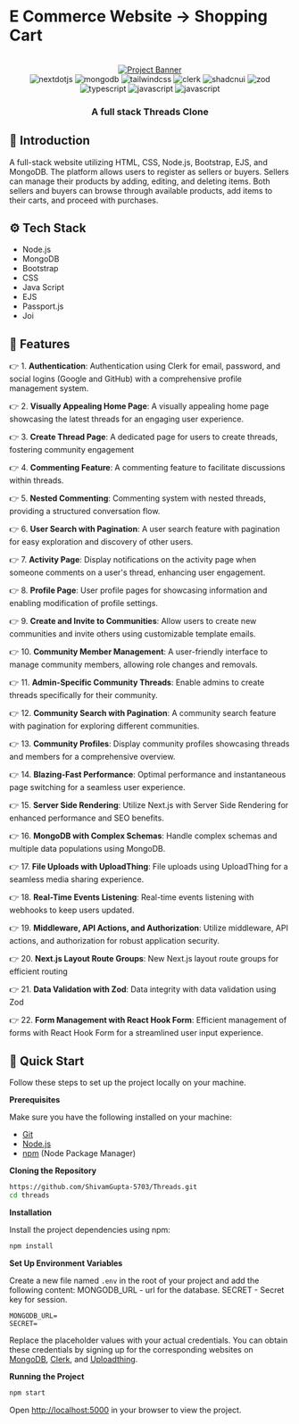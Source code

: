 # E Commerce Website -> Shopping Cart


<div align="center">
  <br />
    <a href="#" target="_blank">
      <img src="https://github.com/ShivamGupta-5703/Threads/assets/134150130/07d3115c-5e28-46c7-8624-a484cb43fe0f" alt="Project Banner">
    </a>
  <br />

  <div>
    <img src="https://img.shields.io/badge/-Next_JS-black?style=for-the-badge&logoColor=white&logo=nextdotjs&color=000000" alt="nextdotjs" />
    <img src="https://img.shields.io/badge/-MongoDB-black?style=for-the-badge&logoColor=white&logo=mongodb&color=47A248" alt="mongodb" />
    <img src="https://img.shields.io/badge/-Tailwind_CSS-black?style=for-the-badge&logoColor=white&logo=tailwindcss&color=06B6D4" alt="tailwindcss" />
    <img src="https://img.shields.io/badge/-Clerk-black?style=for-the-badge&logoColor=white&logo=clerk&color=6C47FF" alt="clerk" />
    <img src="https://img.shields.io/badge/-Shadcn_UI-black?style=for-the-badge&logoColor=white&logo=shadcnui&color=000000" alt="shadcnui" />
    <img src="https://img.shields.io/badge/-Zod-black?style=for-the-badge&logoColor=white&logo=zod&color=3E67B1" alt="zod" />
    <img src="https://img.shields.io/badge/-Typescript-black?style=for-the-badge&logoColor=white&logo=typescript&color=3178C6" alt="typescript" />
    <img src="https://img.shields.io/badge/-Javascript-black?style=for-the-badge&logoColor=white&logo=javascript&color=3178C6" alt="javascript" />
    <img src="https://img.shields.io/badge/logo-javascript-blue?logo=javascript&logoColor=3178C6" alt="javascript" />
  </div>

  <h3 align="center">A full stack Threads Clone</h3>
</div>

## <a name="introduction">🤖 Introduction</a>

A full-stack website utilizing HTML, CSS, Node.js, Bootstrap, EJS, and MongoDB. The platform allows users to register as sellers or buyers. Sellers can manage their products by adding, editing, and deleting items. Both sellers and buyers can browse through available products, add items to their carts, and proceed with purchases.
## <a name="tech-stack">⚙️ Tech Stack</a>

- Node.js
- MongoDB
- Bootstrap
- CSS
- Java Script
- EJS
- Passport.js
- Joi

## <a name="features">🔋 Features</a>

👉 1. **Authentication**: Authentication using Clerk for email, password, and social logins (Google and GitHub) with a comprehensive profile management system.

👉 2. **Visually Appealing Home Page**: A visually appealing home page showcasing the latest threads for an engaging user experience.

👉 3. **Create Thread Page**: A dedicated page for users to create threads, fostering community engagement

👉 4. **Commenting Feature**: A commenting feature to facilitate discussions within threads.

👉 5. **Nested Commenting**: Commenting system with nested threads, providing a structured conversation flow.

👉 6. **User Search with Pagination**: A user search feature with pagination for easy exploration and discovery of other users.

👉 7. **Activity Page**: Display notifications on the activity page when someone comments on a user's thread, enhancing user engagement.

👉 8. **Profile Page**: User profile pages for showcasing information and enabling modification of profile settings.

👉 9. **Create and Invite to Communities**: Allow users to create new communities and invite others using customizable template emails.

👉 10. **Community Member Management**: A user-friendly interface to manage community members, allowing role changes and removals.

👉 11. **Admin-Specific Community Threads**: Enable admins to create threads specifically for their community.

👉 12. **Community Search with Pagination**: A community search feature with pagination for exploring different communities.

👉 13. **Community Profiles**: Display community profiles showcasing threads and members for a comprehensive overview.

👉 14. **Blazing-Fast Performance**: Optimal performance and instantaneous page switching for a seamless user experience.

👉 15. **Server Side Rendering**: Utilize Next.js with Server Side Rendering for enhanced performance and SEO benefits.

👉 16. **MongoDB with Complex Schemas**: Handle complex schemas and multiple data populations using MongoDB.

👉 17. **File Uploads with UploadThing**: File uploads using UploadThing for a seamless media sharing experience.

👉 18. **Real-Time Events Listening**: Real-time events listening with webhooks to keep users updated.

👉 19. **Middleware, API Actions, and Authorization**: Utilize middleware, API actions, and authorization for robust application security.

👉 20. **Next.js Layout Route Groups**: New Next.js layout route groups for efficient routing

👉 21. **Data Validation with Zod**: Data integrity with data validation using Zod

👉 22. **Form Management with React Hook Form**: Efficient management of forms with React Hook Form for a streamlined user input experience.

## <a name="quick-start">🤸 Quick Start</a>

Follow these steps to set up the project locally on your machine.

**Prerequisites**

Make sure you have the following installed on your machine:

- [Git](https://git-scm.com/)
- [Node.js](https://nodejs.org/en)
- [npm](https://www.npmjs.com/) (Node Package Manager)

**Cloning the Repository**

```bash
https://github.com/ShivamGupta-5703/Threads.git
cd threads
```

**Installation**

Install the project dependencies using npm:

```bash
npm install
```

**Set Up Environment Variables**

Create a new file named `.env` in the root of your project and add the following content:
MONGODB_URL - url for the database.
SECRET - Secret key for session.
```env
MONGODB_URL=
SECRET=
```

Replace the placeholder values with your actual credentials. You can obtain these credentials by signing up for the corresponding websites on [MongoDB](https://www.mongodb.com/), [Clerk](https://clerk.com/), and [Uploadthing](https://uploadthing.com/). 

**Running the Project**

```bash
npm start
```

Open [http://localhost:5000](http://localhost:5000) in your browser to view the project.
